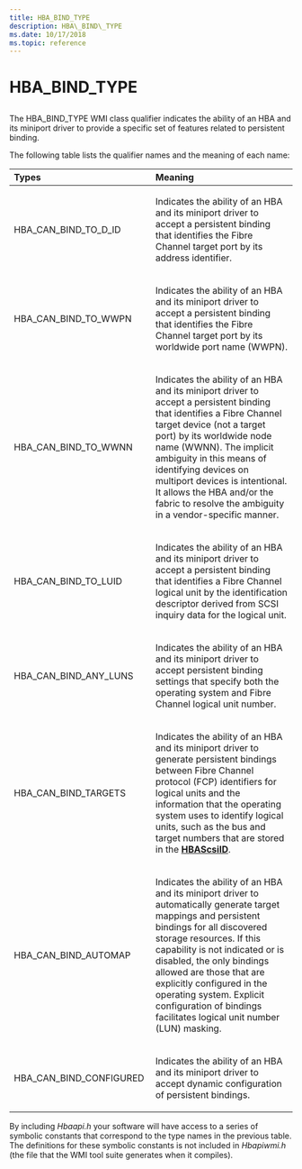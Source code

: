 ```yaml
---
title: HBA_BIND_TYPE
description: HBA\_BIND\_TYPE
ms.date: 10/17/2018
ms.topic: reference
---
```


# HBA\_BIND\_TYPE


## <span id="ddk_hba_bind_type_kr"></span><span id="DDK_HBA_BIND_TYPE_KR"></span>


The HBA\_BIND\_TYPE WMI class qualifier indicates the ability of an HBA and its miniport driver to provide a specific set of features related to persistent binding.

The following table lists the qualifier names and the meaning of each name:

<table>
<colgroup>
<col width="50%" />
<col width="50%" />
</colgroup>
<thead>
<tr class="header">
<th align="left">Types</th>
<th align="left">Meaning</th>
</tr>
</thead>
<tbody>
<tr class="odd">
<td align="left"><p>HBA_CAN_BIND_TO_D_ID</p></td>
<td align="left"><p>Indicates the ability of an HBA and its miniport driver to accept a persistent binding that identifies the Fibre Channel target port by its address identifier.</p></td>
</tr>
<tr class="even">
<td align="left"><p>HBA_CAN_BIND_TO_WWPN</p></td>
<td align="left"><p>Indicates the ability of an HBA and its miniport driver to accept a persistent binding that identifies the Fibre Channel target port by its worldwide port name (WWPN).</p></td>
</tr>
<tr class="odd">
<td align="left"><p>HBA_CAN_BIND_TO_WWNN</p></td>
<td align="left"><p>Indicates the ability of an HBA and its miniport driver to accept a persistent binding that identifies a Fibre Channel target device (not a target port) by its worldwide node name (WWNN). The implicit ambiguity in this means of identifying devices on multiport devices is intentional. It allows the HBA and/or the fabric to resolve the ambiguity in a vendor-specific manner.</p></td>
</tr>
<tr class="even">
<td align="left"><p>HBA_CAN_BIND_TO_LUID</p></td>
<td align="left"><p>Indicates the ability of an HBA and its miniport driver to accept a persistent binding that identifies a Fibre Channel logical unit by the identification descriptor derived from SCSI inquiry data for the logical unit.</p></td>
</tr>
<tr class="odd">
<td align="left"><p>HBA_CAN_BIND_ANY_LUNS</p></td>
<td align="left"><p>Indicates the ability of an HBA and its miniport driver to accept persistent binding settings that specify both the operating system and Fibre Channel logical unit number.</p></td>
</tr>
<tr class="even">
<td align="left"><p>HBA_CAN_BIND_TARGETS</p></td>
<td align="left"><p>Indicates the ability of an HBA and its miniport driver to generate persistent bindings between Fibre Channel protocol (FCP) identifiers for logical units and the information that the operating system uses to identify logical units, such as the bus and target numbers that are stored in the <a href="/windows-hardware/drivers/ddi/hbapiwmi/ns-hbapiwmi-_hbascsiid" data-raw-source="[&lt;strong&gt;HBAScsiID&lt;/strong&gt;](/windows-hardware/drivers/ddi/hbapiwmi/ns-hbapiwmi-_hbascsiid)"><strong>HBAScsiID</strong></a>.</p></td>
</tr>
<tr class="odd">
<td align="left"><p>HBA_CAN_BIND_AUTOMAP</p></td>
<td align="left"><p>Indicates the ability of an HBA and its miniport driver to automatically generate target mappings and persistent bindings for all discovered storage resources. If this capability is not indicated or is disabled, the only bindings allowed are those that are explicitly configured in the operating system. Explicit configuration of bindings facilitates logical unit number (LUN) masking.</p></td>
</tr>
<tr class="even">
<td align="left"><p>HBA_CAN_BIND_CONFIGURED</p></td>
<td align="left"><p>Indicates the ability of an HBA and its miniport driver to accept dynamic configuration of persistent bindings.</p></td>
</tr>
</tbody>
</table>

 

By including *Hbaapi.h* your software will have access to a series of symbolic constants that correspond to the type names in the previous table. The definitions for these symbolic constants is not included in *Hbapiwmi.h* (the file that the WMI tool suite generates when it compiles).

